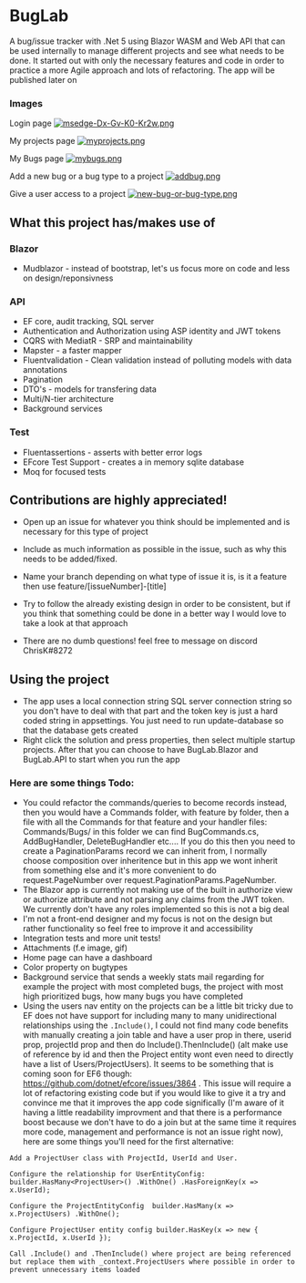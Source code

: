 # BugLab
A bug/issue tracker with .Net 5 using Blazor WASM and Web API that can be used internally to manage different projects and see what needs to be done. It started out with only the necessary features and code in order to practice a more Agile approach and lots of refactoring. The app will be published later on

### Images
Login page [![msedge-Dx-Gv-K0-Kr2w.png](https://i.postimg.cc/8zNjRhGL/msedge-Dx-Gv-K0-Kr2w.png)](https://postimg.cc/GHgLrTHp)

My projects page [![myprojects.png](https://i.postimg.cc/rs5YyxZw/myprojects.png)](https://postimg.cc/zHXk0b1s)

My Bugs page [![mybugs.png](https://i.postimg.cc/BvnhvqjL/mybugs.png)](https://postimg.cc/5XD57Wqb)

Add a new bug or a bug type to a project [![addbug.png](https://i.postimg.cc/fThr2qkt/addbug.png)](https://postimg.cc/6TYcT0rt)

Give a user access to a project [![new-bug-or-bug-type.png](https://i.postimg.cc/Xv1sGT52/new-bug-or-bug-type.png)](https://postimg.cc/d7d2gN4d)

## What this project has/makes use of
### Blazor
- Mudblazor - instead of bootstrap, let's us focus more on code and less on design/reponsivness

### API
- EF core, audit tracking, SQL server
- Authentication and Authorization using ASP identity and JWT tokens
- CQRS with MediatR - SRP and maintainability
- Mapster - a faster mapper
- Fluentvalidation - Clean validation instead of polluting models with data annotations
- Pagination 
- DTO's - models for transfering data
- Multi/N-tier architecture
- Background services

### Test
- Fluentassertions - asserts with better error logs
- EFcore Test Support - creates a in memory sqlite database
- Moq for focused tests

## Contributions are highly appreciated!
- Open up an issue for whatever you think should be implemented and is necessary for this type of project
- Include as much information as possible in the issue, such as why this needs to be added/fixed.
- Name your branch depending on what type of issue it is, is it a feature then use feature/[issueNumber]-[title]
- Try to follow the already existing design in order to be consistent, but if you think that something could be done in a better way I would love to take a look at that approach

- There are no dumb questions! feel free to message on discord ChrisK#8272

## Using the project
- The app uses a local connection string SQL server connection string so you don't have to deal with that part and the token key is just a hard coded string in appsettings. You just need to run update-database so that the database gets created
- Right click the solution and press properties, then select multiple startup projects. After that you can choose to have BugLab.Blazor and BugLab.API to start when you run the app

### Here are some things Todo:
- You could refactor the commands/queries to become records instead, then you would have a Commands folder, with feature by folder, then a file with all the Commands for that feature and your handler files: Commands/Bugs/ in this folder we can find BugCommands.cs, AddBugHandler, DeleteBugHandler etc.... If you do this then you need to create a PaginationParams record we can inherit from, I normally choose composition over inheritence but in this app we wont inherit from something else and it's more convenient to do request.PageNumber over request.PaginationParams.PageNumber.
- The Blazor app is currently not making use of the built in authorize view or authorize attribute and not parsing any claims from the JWT token. We currently don't have any roles implemented so this is not a big deal
- I'm not a front-end designer and my focus is not on the design but rather functionality so feel free to improve it and accessibility
- Integration tests and more unit tests!
- Attachments (f.e image, gif)
- Home page can have a dashboard
- Color property on bugtypes
- Background service that sends a weekly stats mail regarding for example the project with most completed bugs, the project with most high prioritized bugs, how many bugs you have completed
- Using the users nav entity on the projects can be a little bit tricky due to EF does not have support for including many to many unidirectional relationships using the `.Include()`, I could not find many code benefits with manually creating a join table and have a user prop in there, userid prop, projectId prop and then do Include().ThenInclude() (alt make use of reference by id and then the Project entity wont even need to directly have a list of Users/ProjectUsers). It seems to be something that is coming soon for EF6 though: https://github.com/dotnet/efcore/issues/3864 . This issue will require a lot of refactoring existing code but if you would like to give it a try and convince me that it improves the app code significally (I'm aware of it having a little readability improvment and that there is a performance boost because we don't have to do a join but at the same time it requires more code, management and performance is not an issue right now), here are some things you'll need for the first alternative: 

`Add a ProjectUser class with ProjectId, UserId and User.`

`Configure the relationship for UserEntityConfig:  builder.HasMany<ProjectUser>()
                .WithOne()
                .HasForeignKey(x => x.UserId);`

`Configure the ProjectEntityConfig  builder.HasMany(x => x.ProjectUsers)
                .WithOne();`

`Configure ProjectUser entity config builder.HasKey(x => new { x.ProjectId, x.UserId });`

`Call .Include() and .ThenInclude() where project are being referenced but replace them with _context.ProjectUsers where possible in order to prevent unnecessary items loaded`



